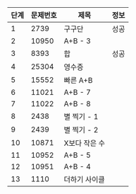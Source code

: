 | 단계  | 문제번호  |제목| 정보  | 
|---|---|---|---|
| 1  | 2739 |구구단| 성공  |  
| 2  | 10950 |A+B - 3|   |  
| 3  | 8393 |합| 성공  |   
| 4  | 25304 |영수증|  |   
| 5  | 15552 |빠른 A+B|  |   
| 6  | 11021 |	A+B - 7|   |   
| 7  | 11022 |		A+B - 8|   |   
| 8  | 2438 |		별 찍기 - 1|   |   
| 9  | 2439 |	별 찍기 - 2|   |   
| 10  | 10871 |X보다 작은 수|   |  
| 11  | 10952 |A+B - 5|   |  
| 12  | 10951 |A+B - 4|   |  
| 13  | 1110 |더하기 사이클|   |  


